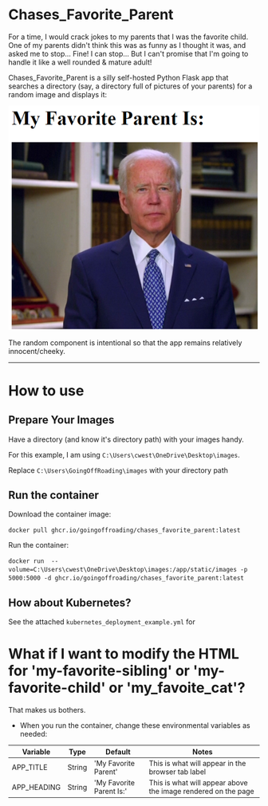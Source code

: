 # Chases_Favorite_Parent

For a time, I would crack jokes to my parents that I was the favorite child.  One of my parents didn't think this was as funny as I thought it was, and asked me to stop... Fine!  I can stop...  But I can't promise that I'm going to handle it like a well rounded & mature adult!

Chases_Favorite_Parent is a silly self-hosted Python Flask app that searches a directory (say, a directory full of pictures of your parents) for a random image and displays it:

![example.png from the repo](example.png)

The random component is intentional so that the app remains relatively innocent/cheeky.  

---

# How to use

## Prepare Your Images

Have a directory (and know it's directory path) with your images handy.

For this example, I am using `C:\Users\cwest\OneDrive\Desktop\images`.

Replace `C:\Users\GoingOffRoading\images` with your directory path 

## Run the container

Download the container image:

`docker pull ghcr.io/goingoffroading/chases_favorite_parent:latest`

Run the container: 

`docker run  --volume=C:\Users\cwest\OneDrive\Desktop\images:/app/static/images -p 5000:5000 -d ghcr.io/goingoffroading/chases_favorite_parent:latest`

## How about Kubernetes?

See the attached `kubernetes_deployment_example.yml` for 

# What if I want to modify the HTML for 'my-favorite-sibling' or 'my-favorite-child' or 'my_favoite_cat'?

That makes us bothers.

- When you run the container, change these environmental variables as needed:

| Variable | Type | Default | Notes |
|-----------------|-----------------|-----------------|-----------------|
| APP_TITLE   | String    | 'My Favorite Parent'    | This is what will appear in the browser tab label    |
| APP_HEADING    | String    | 'My Favorite Parent Is:'    | This is what will appear above the image rendered on the page    |
